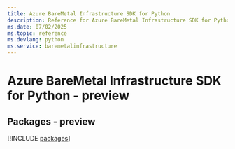 ```yaml
---
title: Azure BareMetal Infrastructure SDK for Python
description: Reference for Azure BareMetal Infrastructure SDK for Python
ms.date: 07/02/2025
ms.topic: reference
ms.devlang: python
ms.service: baremetalinfrastructure
---
```

# Azure BareMetal Infrastructure SDK for Python - preview
## Packages - preview
[!INCLUDE [packages](baremetal-infrastructure-index.md)]